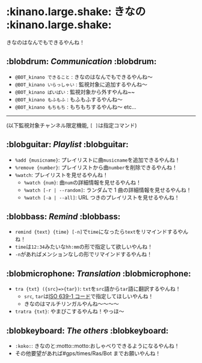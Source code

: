 # :kinano.large.shake: きなの :kinano.large.shake:

きなのはなんでもできるやんね！

## :blobdrum: _Communication_ :blobdrum:

- `@BOT_kinano できること` : きなのはなんでもできるやんね～
- `@BOT_kinano いらっしゃい` : 監視対象に追加するやんね～
- `@BOT_kinano ばいばい` : 監視対象から外すやんね~~
- `@BOT_kinano もふもふ` : もふもふするやんね～
- `@BOT_kinano もちもち` : もちもちするやんね～
  etc...

---

(以下監視対象チャンネル限定機能, `[ ]`は指定コマンド)

## :blobguitar: _Playlist_ :blobguitar:

- `%add {musicname}`: プレイリストに曲`musicname`を追加できるやんね！
- `%remove {number}`: プレイリストから曲`number`を削除できるやんね！
- `%watch`: プレイリストを見せるやんね！
  - `%watch {num}`: 曲`num`の詳細情報を見せるやんね！
  - `%watch [-r | --random]`: ランダムで 1 曲の詳細情報を見せるやんね！
  - `%watch [-a | --all]`: URL つきのプレイリストを見せるやんね！

## :blobbass: _Remind_ :blobbass:

- `remind {text} {time} [-n]`で`time`になったら`text`をリマインドするやんね！
- `time`は`12:34`みたいな`hh:mm`の形で指定して欲しいやんね！
- `-n`があればメンションなしの形でリマインドするやんね！

## :blobmicrophone: _Translation_ :blobmicrophone:

- `tra {txt} ({src}=>{tar})`: `txt`を`src`語から`tar`語に翻訳するやんね！
  - `src`, `tar`は[ISO 639-1 コード](//ja.wikipedia.org/wiki/ISO_639-1%E3%82%B3%E3%83%BC%E3%83%89%E4%B8%80%E8%A6%A7)で指定してほしいやんね！
  - きなのはマルチリンガルやんね～～～～
- `tratra {txt}`: やまびこするやんね！やっほ～

## :blobkeyboard: _The others_ :blobkeyboard:

- `:koko:`: きなのと:motto::motto:おしゃべりできるようになるやんね！
- その他要望があれば#gps/times/Ras/Bot までお願いやんね！
